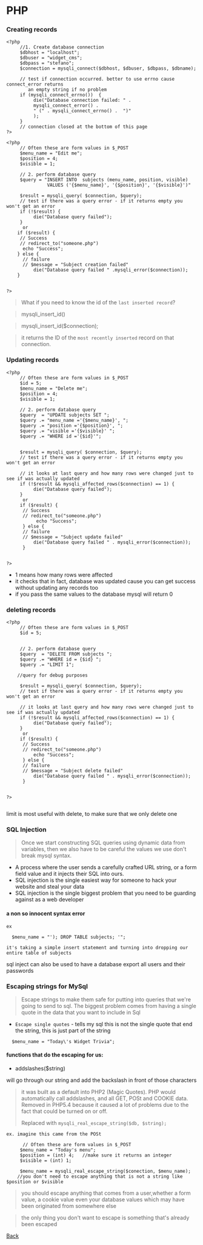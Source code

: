 # PHP

### Creating records


```
<?php
     //1. Create database connection
     $dbhost = "localhost";
     $dbuser = "widget_cms";
     $dbpass = "stefano";
     $connection = mysqli_connect($dbhost, $dbuser, $dbpass, $dbname);

     // test if connection occurred. better to use errno cause connect_error returns 
        an empty string if no problem
     if (mysqli_connect_errno())  {
          die("Database connection failed: " .
          mysqli_connect_error() .
          " (" . mysqli_connect_errno() .  ")"
          );
     }
     // connection closed at the bottom of this page
?>

```


```
<?php
     // Often these are form values in $_POST
     $menu_name = "Edit me";
     $position = 4;
     $visible = 1;

     // 2. perform database query
     $query = "INSERT INTO  subjects (menu_name, position, visible)
               VALUES ('{$menu_name}', '{$position}', '{$visible}')" 
		    
     $result = mysqli_query( $connection, $query);
     // test if there was a query error - if it returns empty you won't get an error
     if (!$result) {
          die("Database query failed");
     }
      or
    if ($result) {
     // Success
     // redirect_to("someone.php")
	  echo "Success";
    } else {
      // failure
      // $message = "Subject creation failed"
          die("Database query failed " .mysqli_error($connection));
    }


?>

```

> What if you need to know the id of the `last inserted record`?

> mysqli_insert_id()

> mysqli_insert_id($connection); 

> it returns the ID of the `most recently inserted` record on that connection.



### Updating records

```
<?php
     // Often these are form values in $_POST
     $id = 5;
     $menu_name = "Delete me";
     $position = 4;
     $visible = 1;

     // 2. perform database query
     $query  = "UPDATE subjects SET ";
     $query .= "menu_name ='{$menu_name}', ";
     $query .= "position ='{$position}', ";
     $query .= "visible ='{$visible}' ";
     $query .= "WHERE id ='{$id}'";
			              
			    
     $result = mysqli_query( $connection, $query);
     // test if there was a query error - if it returns empty you won't get an error
     
     // it looks at last query and how many rows were changed just to see if was actually updated 
     if (!$result && mysqli_affected_rows($connection) == 1) {   
          die("Database query failed");
     }
      or
     if ($result) {
      // Success
      // redirect_to("someone.php")
           echo "Success";
      } else {
      // failure
      // $message = "Subject update failed"
          die("Database query failed " . mysqli_error($connection));
      }


?>
```

- 1 means how many rows were affected
- it checks that in fact, database was updated cause you can get success without updating any records too
- if you pass the same values to the database mysql will return 0


### deleting records

```
<?php
     // Often these are form values in $_POST
     $id = 5;
				    

     // 2. perform database query
     $query  = "DELETE FROM subjects ";
     $query .= "WHERE id = {$id} ";
     $query .= "LIMIT 1";
				              
    //query for debug purposes

     $result = mysqli_query( $connection, $query);
     // test if there was a query error - if it returns empty you won't get an error
     
     // it looks at last query and how many rows were changed just to see if was actually updated 
     if (!$result && mysqli_affected_rows($connection) == 1) {   
          die("Database query failed");
     }
      or
     if ($result) {
      // Success
      // redirect_to("someone.php")
          echo "Success";
      } else {
      // failure
      // $message = "Subject delete failed"
          die("Database query failed " . mysqli_error($connection));
      }


?>
		
```

limit is most useful with delete, to make sure that we only delete one



### SQL Injection

> Once we start constructing SQL queries using dynamic data from variables, then we also have to be careful
> the values we use don't break mysql syntax.

- A process where the user sends a carefully crafted URL string, or a form field value and it injects 
  their SQL into ours.
- SQL injection is the single easiest way for someone to hack your website and steal your data
- SQL injection is the single biggest problem that you need to be guarding against as a web developer


#### a non so innocent syntax error

```
ex 

  $menu_name = "'); DROP TABLE subjects; '";

it's taking a simple insert statement and turning into dropping our entire table of subjects

```
 sql inject can also be used to have a database export all users and their passwords



### Escaping strings for MySql

> Escape strings to make them safe for putting into queries that we're going to send to sql.
> The biggest problem comes from having a single quote in the data that you want to include
> in Sql

- `Escape single quotes` - tells my sql this is not the single quote that end the string, this is
  just part of the string

```
  $menu_name = "Today\'s Widget Trivia";

```

#### functions that do the escaping for us:

- addslashes($string)

will go through our string and add the backslash in front of those characters

> it was built as a default into PHP2 (Magic Quotes). PHP would automatically call addslashes, and all GET, POSt
> and COOKIE data. Removed in PHP5.4 because it caused a lot of problems due to the fact that could be
> turned on or off.
>
> Replaced with `mysqli_real_escape_string($db, $string);`



```
ex. imagine this came from the POSt

      // Often these are form values in $_POST
     $menu_name = "Today's menu";
     $position = (int) 4;   //make sure it returns an integer
     $visible = (int) 1;

     $menu_name = mysqli_real_escape_string($conection, $menu_name);
    //you don't need to escape anything that is not a string like $position or $visible

```

> you should escape anything that comes from a user,whether a form value, a cookie value
> even your database values which may have been originated from somewhere else

> the only thing you don't want to escape is something that's already been escaped



















[Back](https://github.com/stefan22/phpIntro)
